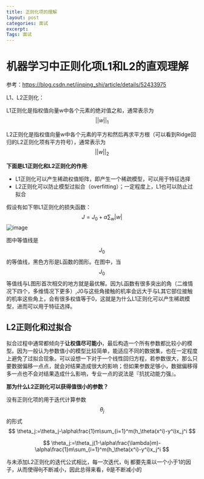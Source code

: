 ```yaml
---
title: 正则化项的理解
layout: post
categories: 面试
excerpt: 
Tags: 面试
---
```


# 机器学习中正则化项L1和L2的直观理解

参考：<https://blog.csdn.net/jinping_shi/article/details/52433975>

L1、L2正则化：

L1正则化是指权值向量w中各个元素的绝对值之和，通常表示为$$||w||_1$$

L2正则化是指权值向量w中各个元素的平方和然后再求平方根（可以看到Ridge回归的L2正则化项有平方符号），通常表示为$$||w||_2$$

**下面是L1正则化和L2正则化的作用**:

- L1正则化可以产生稀疏权值矩阵，即产生一个稀疏模型，可以用于特征选择
- L2正则化可以防止模型过拟合（overfitting）；一定程度上，L1也可以防止过拟合

假设有如下带L1正则化的损失函数：
$$
J=J_0+\alpha\sum_w|w|
$$
![image](https://ws1.sinaimg.cn/large/006tKfTcly1g178ud2luhj308u089js0.jpg)

图中等值线是$$J_0$$ 的等值线，黑色方形是L函数的图形。在图中，当$$J_0$$等值线与L图形首次相交的地方就是最优解。因为L函数有很多突出的角（二维情况下四个，多维情况下更多）,J0与这些角接触的机率会远大于与L其它部位接触的机率这些角上，会有很多权值等于0，这就是为什么L1正则化可以产生稀疏模型，进而可以用于特征选择。

## L2正则化和过拟合

拟合过程中通常都倾向于**让权值尽可能小**，最后构造一个所有参数都比较小的模型。因为一般认为参数值小的模型比较简单，能适应不同的数据集，也在一定程度上避免了过拟合现象。可以设想一下对于一个线性回归方程，若参数很大，那么只要数据偏移一点点，就会对结果造成很大的影响；但如果参数足够小，数据偏移得多一点也不会对结果造成什么影响，专业一点的说法是『抗扰动能力强』。

**那为什么L2正则化可以获得值很小的参数？**

没有正则化项的用于迭代计算参数$$\theta_j$$的形式
$$
\theta_j:=\theta_j-\alpha\frac{1}m\sum_{i=1}^m(h_\theta(x^i)-y^i)x_j^i
$$

$$
\theta_j:=\theta_j(1-\alpha\frac{\lambda}m)-\alpha\frac{1}m\sum_{i=1}^m(h_\theta(x^i)-y^i)x_j^i
$$


与未添加L2正则化的迭代公式相比，每一次迭代，θj 都要先乘以一个小于1的因子，从而使得θj不断减小，因此总得来看，θ是不断减小的











